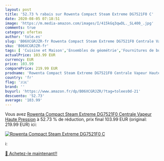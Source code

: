 ```yaml
---
layout: post
title: '52.73 % rabais sur Rowenta Compact Steam Extreme DG7521F0 C'
date: 2020-08-05 07:18:51
image: 'https://m.media-amazon.com/images/I/415kGq3qwDL._SL400_.jpg'
comments: true
category: ofertas
author: 'tole.es'
slug: 'B06XCGRJZR-fr Rowenta Compact Steam Extreme DG7521F0 Centrale Vapeur...'
sku: 'B06XCGRJZR-fr'
tags: [ 'Cuisine et Maison','Ensembles de géométrie','Fournitures de bureau','Fournitures décole','Jeux de construction','Jeux et Jouets','Jeux et jouets','Posters','Ressources pour les programmes','Ressources pour les programmes de mathématiques','Tableaux, posters et arts décoratifs', ]
actualPrice: 103.99 EUR
currency: EUR
price: 103.99
comparePrice: 219.99 EUR
prodname: 'Rowenta Compact Steam Extreme DG7521F0 Centrale Vapeur Haute Pression'
country: 'fr'
flag: '🇫🇷'
brand: ''
buyurl: 'https://www.amazon.fr/dp/B06XCGRJZR/?tag=tolees0d-21'
descuento: '52.73'
average: '103.99'
---
```


Vous avez [Rowenta Compact Steam Extreme DG7521F0 Centrale Vapeur Haute Pression](https://www.amazon.fr/dp/B06XCGRJZR/?tag=tolees0d-21)  à  52.73 % de réduction, prix final  103.99 EUR (original: 219.99 EUR) ici:

[![Rowenta Compact Steam Extreme DG7521F0 C](https://m.media-amazon.com/images/I/415kGq3qwDL._SL400_.jpg)](https://www.amazon.fr/dp/B06XCGRJZR/?tag=tolees0d-21)

ℹ️:


[🛒 Achetez-le maintenant!!](https://www.amazon.fr/dp/B06XCGRJZR/?tag=tolees0d-21)
